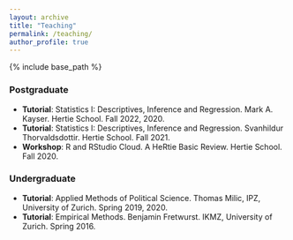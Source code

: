 ```yaml
---
layout: archive
title: "Teaching"
permalink: /teaching/
author_profile: true
---
```

{% include base_path %}


### Postgraduate
* **Tutorial**: Statistics I: Descriptives, Inference and Regression. Mark A. Kayser. Hertie School. Fall 2022, 2020.
* **Tutorial**: Statistics I: Descriptives, Inference and Regression. Svanhildur Thorvaldsdottir. Hertie School. Fall 2021.
* **Workshop**: R and RStudio Cloud. A HeRtie Basic Review. Hertie School. Fall 2020.

### Undergraduate
* **Tutorial**: Applied Methods of Political Science. Thomas Milic, IPZ, University of Zurich. Spring 2019, 2020.
* **Tutorial**: Empirical Methods. Benjamin Fretwurst. IKMZ, University of Zurich. Spring 2016.
